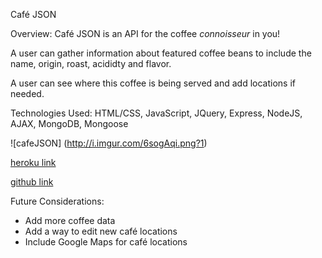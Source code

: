 Café JSON

Overview:
Café JSON is an API for the coffee *connoisseur* in you!

A user can gather information about featured coffee beans to include the name, origin, roast, acididty and flavor.

A user can see where this coffee is being served and add locations if needed.

Technologies Used:
HTML/CSS, JavaScript, JQuery, Express, NodeJS, AJAX, MongoDB, Mongoose

![cafeJSON]
(http://i.imgur.com/6sogAqi.png?1)


[heroku link](https://arcane-lowlands-8512.herokuapp.com/)

[github link](https://github.com/kehontas/Project-01)

Future Considerations:
* Add more coffee data 
* Add a way to edit new café locations
* Include Google Maps for café locations